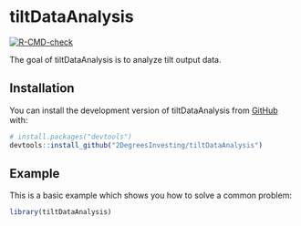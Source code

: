 
<!-- README.md is generated from README.Rmd. Please edit that file -->

# tiltDataAnalysis

<!-- badges: start -->

[![R-CMD-check](https://github.com/2DegreesInvesting/tiltDataAnalysis/actions/workflows/R-CMD-check.yaml/badge.svg)](https://github.com/2DegreesInvesting/tiltDataAnalysis/actions/workflows/R-CMD-check.yaml)
<!-- badges: end -->

The goal of tiltDataAnalysis is to analyze tilt output data.

## Installation

You can install the development version of tiltDataAnalysis from
[GitHub](https://github.com/) with:

``` r
# install.packages("devtools")
devtools::install_github("2DegreesInvesting/tiltDataAnalysis")
```

## Example

This is a basic example which shows you how to solve a common problem:

``` r
library(tiltDataAnalysis)
```
